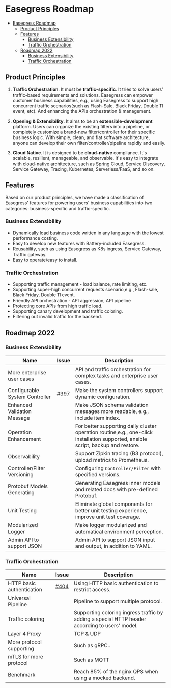 # Easegress Roadmap

- [Easegress Roadmap](#easegress-roadmap)
  - [Product Principles](#product-principles)
  - [Features](#features)
    - [Business Extensibility](#business-extensibility)
    - [Traffic Orchestration](#traffic-orchestration)
  - [Roadmap 2022](#roadmap-2022)
    - [Business Extensibility](#business-extensibility-1)
    - [Traffic Orchestration](#traffic-orchestration-1)

## Product Principles
1. **Traffic Orchestration**. It must be **traffic-specific**. It tries to solve users’ traffic-based requirements and solutions. Easegress can empower customer business capabilities, e.g., using Easegress to support high concurrent traffic scenarios(such as Flash-Sale, Black Friday, Double 11 event, etc).  And enhancing the APIs orchestration & management.
  
2. **Opening & Extensibility**. It aims to be an **extensible-development** platform. Users can organize the existing filters into a pipeline, or completely customize a brand-new filter/controller for their specific business logic. With simple, clean, and flat software architecture, anyone can develop their own filter/controller/pipeline rapidly and easily. 
  
3. **Cloud Native**. It is designed to be **cloud-native** compliance. It's scalable, resilient, manageable, and observable. It's easy to integrate with cloud-native architecture, such as Spring Cloud, Service Discovery, Service Gateway, Tracing, Kubernetes, Serverless/FaaS, and so on.

## Features
Based on our product principles, we have made a classification of Easegress' features for powering users' business capabilities into two categories: business-specific and traffic-specific.

### Business Extensibility
* Dynamically load business code written in any language with the lowest performance costing.
* Easy to develop new features with Battery-included Easegress.
* Reusability, such as using Easegress as K8s ingress, Service Gateway, Traffic gateway.
* Easy to operate/easy to install.

### Traffic Orchestration 
* Supporting traffic management - load balance, rate limiting, etc. 
* Supporting super-high concurrent requests scenario,e.g., Flash-sale, Black Friday, Double 11 event.
* Friendly API orchestration - API aggression, API pipeline 
* Protecting core APIs from high traffic load.
* Supporting canary development and traffic coloring.
* Filtering out invalid traffic for the backend.

## Roadmap 2022
### Business Extensibility

| Name                           | Issue                                                    | Description                                                                                                    |
| ------------------------------ | -------------------------------------------------------- | -------------------------------------------------------------------------------------------------------------- |
| More enterprise user cases     |                                                          | API and traffic orchestration for complex tasks and enterprise user cases.                                                            |
| Configurable System Controller | [#397](https://github.com/megaease/easegress/issues/397) | Make the system controllers support dynamic configuration.                                                     |
| Enhanced Validation Message    |                                                          | Make JSON schema validation messages more readable, e.g., include item index.                                  |
| Operation Enhancement          |                                                          | For better supporting daily cluster operation routine,e.g., one-click installation supported, ansible script, backup and restore. |
| Observability                  |                                                          | Support Zipkin tracing (B3 protocol), upload metrics to Prometheus.                                            |
| Controller/Filter Versioning   |                                                          | Configuring  `Controller/Filter` with specified versions.                                                      |
| Protobuf Models Generating     |                                                          | Generating Easegress inner models and related docs with pre-defined Protobuf.                                  |
| Unit Testing                   |                                                          | Eliminate global components for better unit testing experience, improve unit test coverage.                    |
| Modularized Logger             |                                                          | Make logger modularized and automatical environment perception.                                                |
| Admin API to support JSON      |                                                          | Admin API to support JSON input and output, in addition to YAML.                                             |

###  Traffic Orchestration 

| Name                           | Issue                                                    | Description                                                                                                    |
| ------------------------------ | -------------------------------------------------------- | -------------------------------------------------------------------------------------------------------------- |
| HTTP basic authentication      | [#404](https://github.com/megaease/easegress/issues/404) | Using HTTP basic authentication to restrict access.                                                            |
| Universal Pipeline             |                                                          | Pipeline to support multiple protocol.                                                                         |
| Traffic coloring               |                                                          | Supporting coloring ingress traffic by adding a special HTTP header according to users' model.                 |
| Layer 4 Proxy                  |                                                          | TCP & UDP                                                                                                      |
| More protocol supporting       |                                                          | Such as gRPC..                                                                                                 |
| mTLS for more protocol         |                                                          | Such as MQTT                                                                                                      |
| Benchmark                      |                                                          | Reach 85% of the nginx QPS when using a mocked backend.                                                        |